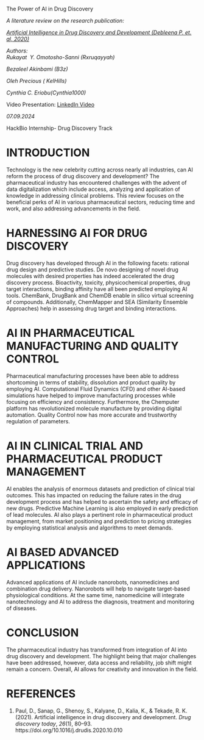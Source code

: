 <!--StartFragment-->

The Power of AI in Drug Discovery

<!--StartFragment-->

_A literature review on the research publication:_ 

[_Artificial Intelligence in Drug Discovery and Development (Debleena P. et. al, 2020)_](https://www.ncbi.nlm.nih.gov/pmc/articles/PMC7577280/)


_Authors:\
Rukayat  Y. Omotosho-Sanni (Rxruqayyah)_

_Bezaleel Akinbami (B3z)_ 

_Oleh Precious ( KelHills)_ 

_Cynthia C. Eriobu(Cynthia1000)_

Video Presentation: [LinkedIn Video](https://www.linkedin.com/posts/rukayat-omotosho-sanni-40459a147_hackbio-aiinpharma-drugdiscovery-activity-7238288280071340032-nadp?utm_source=share\&utm_medium=member_desktop)

_07.09.2024_

HackBio Internship- Drug Discovery Track


# INTRODUCTION

Technology is the new celebrity cutting across nearly all industries, can AI reform the process of drug discovery and development? The pharmaceutical industry has encountered challenges with the advent of data digitalization which include access, analyzing and application of knowledge in addressing clinical problems. This review focuses on the beneficial perks of AI in various pharmaceutical sectors, reducing time and work, and also addressing advancements in the field.


# HARNESSING AI FOR DRUG DISCOVERY

Drug discovery has developed through AI in the following facets: rational drug design and predictive studies. De novo designing of novel drug molecules with desired properties has indeed accelerated the drug discovery process. Bioactivity, toxicity, physicochemical properties, drug target interactions, binding affinity have all been predicted employing AI tools. ChemBank, DrugBank and ChemDB enable in silico virtual screening of compounds. Additionally, ChemMapper and SEA (Similarity Ensemble Approaches) help in assessing drug target and binding interactions. 


# AI IN PHARMACEUTICAL MANUFACTURING AND QUALITY CONTROL

Pharmaceutical manufacturing processes have been able to address shortcoming in terms of stability, dissolution and product quality by employing AI. Computational Fluid Dynamics (CFD) and other AI-based simulations have helped to improve manufacturing processes while focusing on efficiency and consistency. Furthermore, the Chemputer platform has revolutionized molecule manufacture by providing digital automation. Quality Control now has more accurate and trustworthy regulation of parameters.


# AI IN CLINICAL TRIAL AND PHARMACEUTICAL PRODUCT MANAGEMENT

AI enables the analysis of enormous datasets and prediction of clinical trial outcomes. This has impacted on reducing the failure rates in the drug development process and has helped to ascertain the safety and efficacy of new drugs. Predictive Machine Learning is also employed in early prediction of lead molecules. AI also plays a pertinent role in pharmaceutical product management, from market positioning and prediction to pricing strategies by employing statistical analysis and algorithms to meet demands. 


# AI BASED ADVANCED APPLICATIONS

Advanced applications of AI include nanorobots, nanomedicines and combination drug delivery. Nanorobots will help to navigate target-based physiological conditions. At the same time, nanomedicine will integrate nanotechnology and AI to address the diagnosis, treatment and monitoring of diseases.


# CONCLUSION

The pharmaceutical industry has transformed from integration of AI into drug discovery and development. The highlight being that major challenges have been addressed, however, data access and reliability, job shift might remain a concern. Overall, AI allows for creativity and innovation in the field.


# REFERENCES

1. Paul, D., Sanap, G., Shenoy, S., Kalyane, D., Kalia, K., & Tekade, R. K. (2021). Artificial intelligence in drug discovery and development. _Drug discovery today_, _26_(1), 80–93. https\://doi.org/10.1016/j.drudis.2020.10.010

<!--EndFragment-->

<!--EndFragment-->
